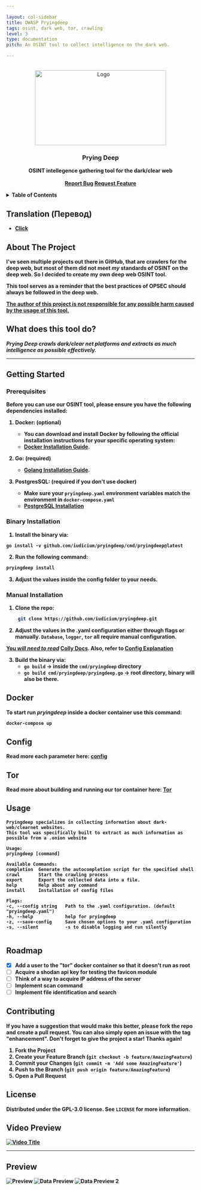 ```yaml
---

layout: col-sidebar
title: OWASP Pryingdeep
tags: osint, dark web, tor, crawling
level: 3
type: documentation
pitch: An OSINT tool to collect intelligence on the dark web.

---
```


<!-- PROJECT LOGO -->
<br />
<div align="center">
  <a href="https://raw.githubusercontent.com/iudicium/pryingdeep/main/web/static/logo.png">
    <img src="assets/images/logo.png" alt="Logo" width="350" height="200">
  </a>

  <h3 align="center">Prying Deep</h3>

  <p align="center">
    <b>OSINT intellegence gathering tool for the dark/clear web
    <br />
    <br />
    <a href="https://github.com/iudicium/pryingdeep/issues">Report Bug</a>
    <a href="https://github.com/iudicium/pryingdeep/issues">Request Feature</a>
  </p>
</div>



<!-- TABLE OF CONTENTS -->
<details>
  <summary>Table of Contents</summary>
  <ol>
    <li>
      <a href="#about-the-project">About The Project</a>
    </li>
    <li>
      <a href="#getting-started">Getting Started</a>
      <ul>
        <li><a href="#prerequisites">Prerequisites</a></li>
        <li><a href="#manual-installation">Manual Installation</a></li>
        <li><a href="#binary-installation">Binary Installation</a></li>
      </ul>
    </li>
    <li>
      <a href="#docker">Docker</a>
      <ul>
        <li><a href="#tor">Tor</a></li>
      </ul>
    </li>
    <li><a href="#usage">Usage</a></li>
    <li><a href="#roadmap">Roadmap</a></li>
    <li><a href="#contributing">Contributing</a></li>
    <li><a href="#license">License</a></li>
    <li><a href="#preview">Preview</a></li>
  </ol>
</details>



## Translation (Перевод)
 - [Click](https://github.com/iudicium/pryingdeep/blob/main/docs/RU_README.MD)

<!-- ABOUT THE PROJECT -->
## About The Project

I've seen multiple projects out there in GitHub, that are crawlers for the deep web,
but most of them did not meet *my* standards of OSINT on the deep web.
So I decided to create my own deep web OSINT tool.


This tool serves as a reminder that the best practices of OPSEC should always be followed in the deep web.

<u>The author of this project is not responsible for any possible harm caused by the usage of this tool.</u>

## What does this tool do?

*Prying Deep crawls dark/clear net platforms and extracts as much intelligence as possible effectively.*


---

<!-- GETTING STARTED -->
## Getting Started


### Prerequisites

Before you can use our OSINT tool, please ensure you have the following dependencies installed:

1. **Docker: (optional)**
    - You can download and install Docker by following the official installation instructions for your specific operating system:
    - [Docker Installation Guide](https://docs.docker.com/get-docker/).

2. **Go: (required)**
    - [Golang Installation Guide](https://go.dev/doc/install).

3. **PostgresSQL: (required if you don't use docker)**
    - Make sure your `pryingdeep.yaml` environment variables match the environment in `docker-compose.yaml`
    - [PostgreSQL Installation](https://www.postgresql.org/download/)


### Binary Installation

1. Install the binary via:

```Sh
go install -v github.com/iudicium/pryingdeep/cmd/pryingdeep@latest
```

2. Run the following command:
```sh
pryingdeep install
```
3. Adjust the values inside the config folder to your needs.

### Manual Installation

1. Clone the repo:
   ```sh
    git clone https://github.com/iudicium/pryingdeep.git
   ```

2. Adjust the values in the .yaml configuration either through flags or manually.
   `Database`, `logger`, `tor` all require manual configuration. <br>

<u>You *will need to read*</u> [Colly Docs](https://github.com/gocolly/colly/blob/v1.2.0/colly.go). Also, refer to [Config Explanation](./docs/CONFIG.MD#table-of-contents)


3. Build the binary via:
   - `go build` -> inside the `cmd/pryingdeep` directory
   - `go build cmd/pryingdeep/pryingdeep.go` -> root directory, binary will also be there.

## Docker

To start run *pryingdeep* inside a docker container use this command:
```sh
docker-compose up
```


## Config
Read more each parameter here:
[config](https://github.com/iudicium/pryingdeep/blob/main/docs/CONFIG.MD)


## Tor
Read more about building and running our tor container here:
[Tor](https://github.com/iudicium/pryingdeep/blob/main/build/package/tor/README.MD)


<!-- USAGE EXAMPLES -->
## Usage

```
Pryingdeep specializes in collecting information about dark-web/clearnet websites.
This tool was specifically built to extract as much information as possible from a .onion website

Usage:
pryingdeep [command]

Available Commands:
completion  Generate the autocompletion script for the specified shell
crawl       Start the crawling process
export      Export the collected data into a file.
help        Help about any command
install     Installation of config files

Flags:
-c, --config string   Path to the .yaml configuration. (default "pryingdeep.yaml")
-h, --help            help for pryingdeep
-z, --save-config     Save chosen options to your .yaml configuration
-s, --silent          -s to disable logging and run silently


```


<!-- ROADMAP -->
## Roadmap

- [x]  Add a user to the "tor" docker container so that it doesn't run as root
- [ ] Acquire a shodan api key for testing the favicon module
- [ ] Think of a way to acquire IP address of the server
- [ ] Implement scan command
- [ ] Implement file identification and search

<!-- CONTRIBUTING -->
## Contributing


If you have a suggestion that would make this better, please fork the repo and create a pull request. You can also simply open an issue with the tag "enhancement".
Don't forget to give the project a star! Thanks again!

1. Fork the Project
2. Create your Feature Branch (`git checkout -b feature/AmazingFeature`)
3. Commit your Changes (`git commit -m 'Add some AmazingFeature'`)
4. Push to the Branch (`git push origin feature/AmazingFeature`)
5. Open a Pull Request




<!-- LICENSE -->
## License

Distributed under the GPL-3.0 license. See `LICENSE` for more information.


## Video Preview

[![Video Title](https://img.youtube.com/vi/TvRT_lvixI0/maxresdefault.jpg)](https://www.youtube.com/watch?v=TvRT_lvixI0)

---

## Preview

![Preview](./assets/images/preview.png)
![Data Preview](./assets/images/data_preview.png)
![Data Preview 2](./assets/images/data_preview2.png)

